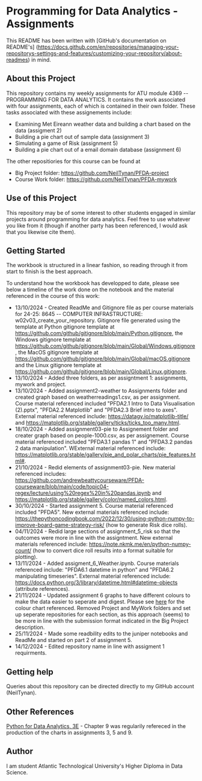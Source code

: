 # Programming for Data Analytics - Assignments

This README has been written with [GitHub's documentation on README's] (https://docs.github.com/en/repositories/managing-your-repositorys-settings-and-features/customizing-your-repository/about-readmes) in mind.

## About this Project

This repository contains my weekly assignments for ATU module 4369 -- PROGRAMMING FOR DATA ANALYTICS. It contains the work associated with four assignments, each of which is contained in their own folder. These tasks associated with these assignements include:
- Examining Met Eireann weather data and building a chart based on the data (assigment 2)
- Building a pie chart out of sample data (assignment 3)
- Simulating a game of Risk (assignment 5)
- Building a pie chart out of a email domain database (assignment 6)

The other repositiories for this course can be found at
- Big Project folder: https://github.com/NeilTynan/PFDA-project
- Course Work folder: https://github.com/NeilTynan/PFDA-mywork

## Use of this Project

This repository may be of some interest to other students engaged in similar projects around programming for data analytics. Feel free to use whatever you like from it (though if another party has been referenced, I would ask that you likewise cite them).

## Getting Started

The workbook is structured in a linear fashion, so reading through it from start to finish is the best approach.

To understand how the workbook has developped to date, please see below a timeline of the work done on the notebook and the material referenced in the course of this work:

- 13/10/2024 - Created ReadMe and Gitignore file as per course materials for 24-25: 8645 -- COMPUTER INFRASTRUCTURE: w02v03_create_your_repository. Gitignore file generated using the template at Python gitignore template at https://github.com/github/gitignore/blob/main/Python.gitignore, the Windows gitignore template at https://github.com/github/gitignore/blob/main/Global/Windows.gitignore, the MacOS gitignore template at https://github.com/github/gitignore/blob/main/Global/macOS.gitignore and the Linux gitignore template at https://github.com/github/gitignore/blob/main/Global/Linux.gitignore.
- 13/10/2024 - Added three folders, as per assigntment 1: assignments, mywork and project.
- 13/10/2024 - Added assignment2-weather to Assignments folder and created graph based on weatherreadings1.csv, as per assignment. Course material referenced included "PFDA2.1 Intro to Data Visualisation (2).pptx", "PFDA2.2 Matplotlib" and "PFDA2.3 Brief intro to axes". External material referenced include: https://datagy.io/matplotlib-title/ and https://matplotlib.org/stable/gallery/ticks/ticks_too_many.html.
- 18/10/2024 - Added assignment03-pie to Assignement folder and creater graph based on people-1000.csv, as per assignement. Course material referenced included "PFDA3.1 pandas 1" and "PFDA3.2 pandas 2 data manipulation". WExternal material referenced include: https://matplotlib.org/stable/gallery/pie_and_polar_charts/pie_features.html#.
- 21/10/2024 - Redid elements of assignment03-pie. New material referenced includes: https://github.com/andrewbeattycourseware/PFDA-courseware/blob/main/code/topic04-regex/lecture/using%20regex%20in%20pandas.ipynb and https://matplotlib.org/stable/gallery/color/named_colors.html. 
- 30/10/2024 - Started assignment 5. Course material referenced included "PFDA5". New external materials referenced include: https://thepythoncodingbook.com/2022/12/30/using-python-numpy-to-improve-board-game-strategy-risk/ (how to generate Risk dice rolls).
- 04/11/2024 - Redid large sections of assignment_5_risk so that the outcomes were more in line with the assigntment. New external materials referenced include: https://note.nkmk.me/en/python-numpy-count/ (how to convert dice roll results into a format suitable for plotting).
- 13/11/2024 - Added assigment_6_Weather.ipynb. Course materials referenced include: "PFDA6.1 datetime in python" and "PFDA6.2 manipulating timeseries". External material referenced include: https://docs.python.org/3/library/datetime.html#datetime-objects (attribute references).
- 21/11/2024 - Updated assignment 6 graphs to have different colours to make the data easier to seperate and digest. Please see [here](https://miro.medium.com/v2/resize:fit:800/1*zm6zVTIEvf9uZ0cE4n0Ogg.png) for the colour chart referenced. Removed Project and MyWork folders and set up seperate repositories for each section, as this approach (seems) to be more in line with the submission format indicated in the Big Project description.
- 25/11/2024 - Made some readbility edits to the juniper notebooks and ReadMe and started on part 2 of assignment 5.
- 14/12/2024 - Edited repository name in line with assigment 1 requirments.

## Getting help

Queries about this repository can be directed directly to my GitHub account (NeilTynan).

## Other References

[Python for Data Analytics, 3E](https://wesmckinney.com/book/) - Chapter 9 was regularily refereced in the production of the charts in assignments 3, 5 and 9.

## Author

I am student Atlantic Technological University's Higher Diploma in Data Science.
